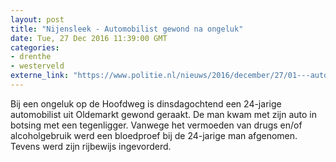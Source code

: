 ```yaml
---
layout: post
title: "Nijensleek - Automobilist gewond na ongeluk"
date: Tue, 27 Dec 2016 11:39:00 GMT
categories: 
- drenthe 
- westerveld 
externe_link: "https://www.politie.nl/nieuws/2016/december/27/01---automobilist-gewond-na-ongeluk.html"
---
```


Bij een ongeluk op de Hoofdweg is dinsdagochtend een 24-jarige automobilist uit Oldemarkt gewond geraakt. De man kwam met zijn auto in botsing met een tegenligger. Vanwege het vermoeden van drugs en/of alcoholgebruik werd een bloedproef bij de 24-jarige man afgenomen. Tevens werd zijn rijbewijs ingevorderd.
